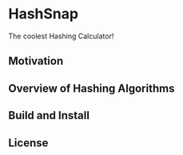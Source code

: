 # HashSnap

The coolest Hashing Calculator!

## Motivation

## Overview of Hashing Algorithms

## Build and Install

## License
